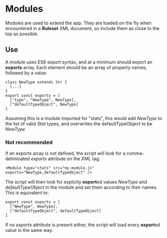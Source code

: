 # Modules

Modules are used to extend the app. They are loaded on the fly when encountered in a **Ruleset** XML document, so include them as close to the top as possible.

## Use

A module uses ES6 export syntax, and at a minimum should export an **exports** array. Each element should be an array of property names, followed by a value.

    class NewType extends Str {
      [...]
    }
    export const exports = [
      ["type", "NewType", NewType],
      ["defaultTypeObject", NewType]
    ]

Assuming this is a module imported for "stats", this would add *NewType* to the list of valid *Stat* types, and overwrites the defaultTypeObject to be *NewType*

### Not recommended

If an exports array is not defined, the script will look for a comma-deliminated *exports* attribute on the XML tag.

    <Module type="stats" src="my-module.js" exports="NewType,defaultTypeObject" />

The script will then look for explictly **export**ed values *NewType* and *defaultTypeObject* in the module and set them according to their names. This is equivalent to:

    export const exports = [
      ["NewType", NewType],
      ["defaultTypeObject", defaultTypeObject]
    ]

If no *exports* attribute is present either, the script will load every **export**ed value in the same way.
